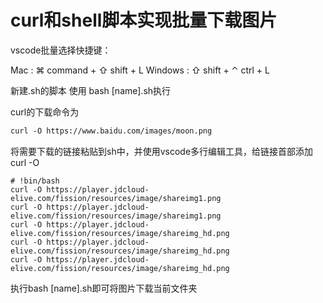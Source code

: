 curl和shell脚本实现批量下载图片
======

vscode批量选择快捷键：

Mac : ⌘ command + ⇧ shift + L
Windows : ⇧ shift + ⌃ ctrl + L

新建.sh的脚本
使用 bash [name].sh执行

curl的下载命令为
```txt
curl -O https://www.baidu.com/images/moon.png
```
将需要下载的链接粘贴到sh中，并使用vscode多行编辑工具，给链接首部添加curl -O
```shell
# !bin/bash
curl -O https://player.jdcloud-elive.com/fission/resources/image/shareimg1.png
curl -O https://player.jdcloud-elive.com/fission/resources/image/shareimg1.png
curl -O https://player.jdcloud-elive.com/fission/resources/image/shareimg_hd.png
curl -O https://player.jdcloud-elive.com/fission/resources/image/shareimg_hd.png
curl -O https://player.jdcloud-elive.com/fission/resources/image/shareimg_hd.png
```

执行bash [name].sh即可将图片下载当前文件夹
